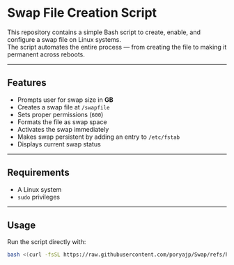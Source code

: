 # Swap File Creation Script

This repository contains a simple Bash script to create, enable, and configure a swap file on Linux systems.  
The script automates the entire process — from creating the file to making it permanent across reboots.

---

## Features

- Prompts user for swap size in **GB**
- Creates a swap file at `/swapfile`
- Sets proper permissions (`600`)
- Formats the file as swap space
- Activates the swap immediately
- Makes swap persistent by adding an entry to `/etc/fstab`
- Displays current swap status

---

## Requirements

- A Linux system
- `sudo` privileges

---

## Usage

Run the script directly with:

```bash
bash <(curl -fsSL https://raw.githubusercontent.com/poryajp/Swap/refs/heads/main/swap.sh)
